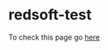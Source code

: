 # redsoft-test

To check this page go [here](https://groude.github.io/redsoft-test/build/index.html)
